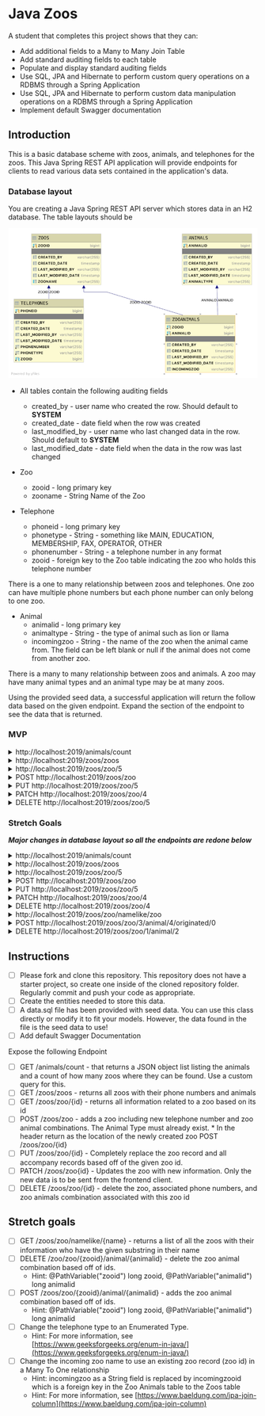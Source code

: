 # Java Zoos

A student that completes this project shows that they can:

* Add additional fields to a Many to Many Join Table
* Add standard auditing fields to each table
* Populate and display standard auditing fields
* Use SQL, JPA and Hibernate to perform custom query operations on a RDBMS through a Spring Application
* Use SQL, JPA and Hibernate to perform custom data manipulation operations on a RDBMS through a Spring Application
* Implement default Swagger documentation

## Introduction

This is a basic database scheme with zoos, animals, and telephones for the zoos. This Java Spring REST API application will provide endpoints for clients to read various data sets contained in the application's data.

### Database layout

You are creating a Java Spring REST API server which stores data in an H2 database. The table layouts should be

![Zoo Database Layout](zoodb_mvp.png)

* All tables contain the following auditing fields
  * created_by - user name who created the row. Should default to **SYSTEM**
  * created_date - date field when the row was created
  * last_modified_by - user name who last changed data in the row. Should default to **SYSTEM**
  * last_modified_date - date field when the data in the row was last changed

* Zoo
  * zooid - long primary key
  * zooname - String Name of the Zoo

* Telephone
  * phoneid - long primary key
  * phonetype - String - something like MAIN, EDUCATION, MEMBERSHIP, FAX, OPERATOR, OTHER
  * phonenumber - String - a telephone number in any format
  * zooid - foreign key to the Zoo table indicating the zoo who holds this telephone number
  
There is a one to many relationship between zoos and telephones. One zoo can have multiple phone numbers but each phone number can only belong to one zoo.

* Animal
  * animalid - long primary key
  * animaltype - String - the type of animal such as lion or llama
  * incomingzoo - String - the name of the zoo when the animal came from. The field can be left blank or null if the animal does not come from another zoo.

There is a many to many relationship between zoos and animals. A zoo may have many animal types and an animal type may be at many zoos.

Using the provided seed data, a successful application will return the follow data based on the given endpoint. Expand the section of the endpoint to see the data that is returned.

### MVP

<details>
<summary>http://localhost:2019/animals/count</summary>

```JSON
[
    {
        "animaltype": "bear",
        "animalid": 2,
        "countzoos": 3
    },
    {
        "animaltype": "lion",
        "animalid": 1,
        "countzoos": 3
    },
    {
        "animaltype": "llama",
        "animalid": 6,
        "countzoos": 1
    },
    {
        "animaltype": "monkey",
        "animalid": 3,
        "countzoos": 0
    },
    {
        "animaltype": "penguin",
        "animalid": 4,
        "countzoos": 0
    },
    {
        "animaltype": "tiger",
        "animalid": 5,
        "countzoos": 1
    },
    {
        "animaltype": "turtle",
        "animalid": 7,
        "countzoos": 1
    }
]
```

</details>

<details>
<summary>http://localhost:2019/zoos/zoos</summary>

```JSON
[
    {
        "zooid": 1,
        "zooname": "Gladys Porter Zoo",
        "telephones": [
            {
                "phoneid": 1,
                "phonetype": "MAIN",
                "phonenumber": "555-555-5555"
            },
            {
                "phoneid": 2,
                "phonetype": "EDUCATION",
                "phonenumber": "555-555-1234"
            },
            {
                "phoneid": 3,
                "phonetype": "MEMBERSHIP",
                "phonenumber": "555-555-4321"
            }
        ],
        "animals": [
            {
                "animal": {
                    "animalid": 1,
                    "animaltype": "lion"
                },
                "incomingzoo": "Point Defiance Zoo"
            },
            {
                "animal": {
                    "animalid": 2,
                    "animaltype": "bear"
                },
                "incomingzoo": "Point Defiance Zoo"
            }
        ]
    },
    {
        "zooid": 2,
        "zooname": "Point Defiance Zoo",
        "telephones": [],
        "animals": [
            {
                "animal": {
                    "animalid": 2,
                    "animaltype": "bear"
                },
                "incomingzoo": "Gladys Porter Zoo"
            }
        ]
    },
    {
        "zooid": 3,
        "zooname": "San Diego Zoo",
        "telephones": [
            {
                "phoneid": 5,
                "phonetype": "MAIN",
                "phonenumber": "555-123-5555"
            }
        ],
        "animals": [
            {
                "animal": {
                    "animalid": 1,
                    "animaltype": "lion"
                },
                "incomingzoo": "Gladys Porter Zoo"
            },
            {
                "animal": {
                    "animalid": 2,
                    "animaltype": "bear"
                },
                "incomingzoo": "Point Defiance Zoo"
            }
        ]
    },
    {
        "zooid": 4,
        "zooname": "San Antonio Zoo",
        "telephones": [
            {
                "phoneid": 4,
                "phonetype": "MAIN",
                "phonenumber": "123-555-5555"
            }
        ],
        "animals": []
    },
    {
        "zooid": 5,
        "zooname": "Smithsonian National Zoo",
        "telephones": [],
        "animals": [
            {
                "animal": {
                    "animalid": 7,
                    "animaltype": "turtle"
                },
                "incomingzoo": "San Diego Zoo"
            },
            {
                "animal": {
                    "animalid": 6,
                    "animaltype": "llama"
                },
                "incomingzoo": "Gladys Porter Zoo"
            },
            {
                "animal": {
                    "animalid": 5,
                    "animaltype": "tiger"
                },
                "incomingzoo": "Gladys Porter Zoo"
            },
            {
                "animal": {
                    "animalid": 1,
                    "animaltype": "lion"
                },
                "incomingzoo": "Gladys Porter Zoo"
            }
        ]
    }
]
```

</details>

<details>
<summary>http://localhost:2019/zoos/zoo/5</summary>

```JSON
{
    "zooid": 5,
    "zooname": "Smithsonian National Zoo",
    "telephones": [],
    "animals": [
        {
            "animal": {
                "animalid": 7,
                "animaltype": "turtle"
            },
            "incomingzoo": "San Diego Zoo"
        },
        {
            "animal": {
                "animalid": 6,
                "animaltype": "llama"
            },
            "incomingzoo": "Gladys Porter Zoo"
        },
        {
            "animal": {
                "animalid": 5,
                "animaltype": "tiger"
            },
            "incomingzoo": "Gladys Porter Zoo"
        },
        {
            "animal": {
                "animalid": 1,
                "animaltype": "lion"
            },
            "incomingzoo": "Gladys Porter Zoo"
        }
    ]
}
```

</details>

<details>
<summary>POST http://localhost:2019/zoos/zoo</summary>

DATA

```JSON
{
    "zooname": "Lambda Llama School Zoo",
    "telephones": [
            {
                "phonetype": "OTHER",
                "phonenumber": "555-555-5555"
            },
            {
                "phonetype": "EDUCATION",
                "phonenumber": "555-555-1234"
            }
        ],
    "animals": [
        {
            "animal": {
                "animalid": 1
            },
            "incomingzoo": "San Diego Zoo"
        },
        {
            "animal": {
                "animalid": 2
            },
            "incomingzoo": "Gladys Porter Zoo"
        },
        {
            "animal": {
                "animalid": 3,
                "animaltype": "tiger"
            }
        }
    ]
}
```

OUTPUT

```TEXT
No Body Data

Location Header: http://localhost:2019/zoos/zoo/10
Status 201 Created
```

</details>

<details>
<summary>PUT http://localhost:2019/zoos/zoo/5</summary>

DATA

```JSON
{
    "zooname": "The Best Zoo",
    "telephones": [
            {
                "phonetype": "OTHER",
                "phonenumber": "555-555-5555"
            }
        ],
    "animals": [
        {
            "animal": {
                "animalid": 3
            },
            "incomingzoo": "San Diego Zoo"
        },
        {
            "animal": {
                "animalid": 5
            },
            "incomingzoo": "Gladys Porter Zoo"
        },
        {
            "animal": {
                "animalid": 7,
                "animaltype": "tiger"
            }
        }
    ]
}
```

OUTPUT

```TEXT
No Body Text

Status OK
```

</details>

<details>
<summary>PATCH http://localhost:2019/zoos/zoo/4</summary>

DATA

```JSON
{
     "telephones": [
            {
                "phonetype": "OTHER",
                "phonenumber": "555-555-5555"
            }
        ]
}
```

OUTPUT

```TEXT
No Body Data

Status OK
```

</details>

<details>
<summary>DELETE http://localhost:2019/zoos/zoo/5</summary>

OUTPUT

```TEXT
No Body Data

Status OK
```

</details>

### Stretch Goals

***Major changes in database layout so all the endpoints are redone below***

<details>
<summary>http://localhost:2019/animals/count</summary>

```JSON
[
    {
        "animaltype": "bear",
        "animalid": 2,
        "countzoos": 3
    },
    {
        "animaltype": "lion",
        "animalid": 1,
        "countzoos": 3
    },
    {
        "animaltype": "llama",
        "animalid": 6,
        "countzoos": 1
    },
    {
        "animaltype": "monkey",
        "animalid": 3,
        "countzoos": 0
    },
    {
        "animaltype": "penguin",
        "animalid": 4,
        "countzoos": 0
    },
    {
        "animaltype": "tiger",
        "animalid": 5,
        "countzoos": 1
    },
    {
        "animaltype": "turtle",
        "animalid": 7,
        "countzoos": 1
    }
]
```

</details>

<details>
<summary>http://localhost:2019/zoos/zoos</summary>

```JSON
[
    {
        "zooid": 1,
        "zooname": "Gladys Porter Zoo",
        "telephones": [
            {
                "phoneid": 1,
                "phonetype": "MAIN",
                "phonenumber": "555-555-5555"
            },
            {
                "phoneid": 2,
                "phonetype": "EDUCATION",
                "phonenumber": "555-555-1234"
            },
            {
                "phoneid": 3,
                "phonetype": "MEMBERSHIP",
                "phonenumber": "555-555-4321"
            }
        ],
        "animals": [
            {
                "animal": {
                    "animalid": 1,
                    "animaltype": "lion"
                },
                "incomingzoo": {
                    "zooid": 2,
                    "zooname": "Point Defiance Zoo",
                    "telephones": []
                }
            },
            {
                "animal": {
                    "animalid": 2,
                    "animaltype": "bear"
                },
                "incomingzoo": {
                    "zooid": 2,
                    "zooname": "Point Defiance Zoo",
                    "telephones": []
                }
            }
        ]
    },
    {
        "zooid": 2,
        "zooname": "Point Defiance Zoo",
        "telephones": [],
        "animals": [
            {
                "animal": {
                    "animalid": 2,
                    "animaltype": "bear"
                },
                "incomingzoo": {
                    "zooid": 1,
                    "zooname": "Gladys Porter Zoo",
                    "telephones": [
                        {
                            "phoneid": 1,
                            "phonetype": "MAIN",
                            "phonenumber": "555-555-5555"
                        },
                        {
                            "phoneid": 2,
                            "phonetype": "EDUCATION",
                            "phonenumber": "555-555-1234"
                        },
                        {
                            "phoneid": 3,
                            "phonetype": "MEMBERSHIP",
                            "phonenumber": "555-555-4321"
                        }
                    ]
                }
            }
        ]
    },
    {
        "zooid": 3,
        "zooname": "San Diego Zoo",
        "telephones": [
            {
                "phoneid": 5,
                "phonetype": "MAIN",
                "phonenumber": "555-123-5555"
            }
        ],
        "animals": [
            {
                "animal": {
                    "animalid": 1,
                    "animaltype": "lion"
                },
                "incomingzoo": {
                    "zooid": 1,
                    "zooname": "Gladys Porter Zoo",
                    "telephones": [
                        {
                            "phoneid": 1,
                            "phonetype": "MAIN",
                            "phonenumber": "555-555-5555"
                        },
                        {
                            "phoneid": 2,
                            "phonetype": "EDUCATION",
                            "phonenumber": "555-555-1234"
                        },
                        {
                            "phoneid": 3,
                            "phonetype": "MEMBERSHIP",
                            "phonenumber": "555-555-4321"
                        }
                    ]
                }
            },
            {
                "animal": {
                    "animalid": 2,
                    "animaltype": "bear"
                },
                "incomingzoo": {
                    "zooid": 2,
                    "zooname": "Point Defiance Zoo",
                    "telephones": []
                }
            }
        ]
    },
    {
        "zooid": 4,
        "zooname": "San Antonio Zoo",
        "telephones": [
            {
                "phoneid": 4,
                "phonetype": "MAIN",
                "phonenumber": "123-555-5555"
            }
        ],
        "animals": []
    },
    {
        "zooid": 5,
        "zooname": "Smithsonian National Zoo",
        "telephones": [],
        "animals": [
            {
                "animal": {
                    "animalid": 7,
                    "animaltype": "turtle"
                },
                "incomingzoo": {
                    "zooid": 3,
                    "zooname": "San Diego Zoo",
                    "telephones": [
                        {
                            "phoneid": 5,
                            "phonetype": "MAIN",
                            "phonenumber": "555-123-5555"
                        }
                    ]
                }
            },
            {
                "animal": {
                    "animalid": 6,
                    "animaltype": "llama"
                },
                "incomingzoo": {
                    "zooid": 1,
                    "zooname": "Gladys Porter Zoo",
                    "telephones": [
                        {
                            "phoneid": 1,
                            "phonetype": "MAIN",
                            "phonenumber": "555-555-5555"
                        },
                        {
                            "phoneid": 2,
                            "phonetype": "EDUCATION",
                            "phonenumber": "555-555-1234"
                        },
                        {
                            "phoneid": 3,
                            "phonetype": "MEMBERSHIP",
                            "phonenumber": "555-555-4321"
                        }
                    ]
                }
            },
            {
                "animal": {
                    "animalid": 5,
                    "animaltype": "tiger"
                },
                "incomingzoo": {
                    "zooid": 1,
                    "zooname": "Gladys Porter Zoo",
                    "telephones": [
                        {
                            "phoneid": 1,
                            "phonetype": "MAIN",
                            "phonenumber": "555-555-5555"
                        },
                        {
                            "phoneid": 2,
                            "phonetype": "EDUCATION",
                            "phonenumber": "555-555-1234"
                        },
                        {
                            "phoneid": 3,
                            "phonetype": "MEMBERSHIP",
                            "phonenumber": "555-555-4321"
                        }
                    ]
                }
            },
            {
                "animal": {
                    "animalid": 1,
                    "animaltype": "lion"
                },
                "incomingzoo": {
                    "zooid": 1,
                    "zooname": "Gladys Porter Zoo",
                    "telephones": [
                        {
                            "phoneid": 1,
                            "phonetype": "MAIN",
                            "phonenumber": "555-555-5555"
                        },
                        {
                            "phoneid": 2,
                            "phonetype": "EDUCATION",
                            "phonenumber": "555-555-1234"
                        },
                        {
                            "phoneid": 3,
                            "phonetype": "MEMBERSHIP",
                            "phonenumber": "555-555-4321"
                        }
                    ]
                }
            }
        ]
    }
]
```

</details>

<details>
<summary>http://localhost:2019/zoos/zoo/5</summary>

```JSON
{
    "zooid": 3,
    "zooname": "San Diego Zoo",
    "telephones": [
        {
            "phoneid": 5,
            "phonetype": "MAIN",
            "phonenumber": "555-123-5555"
        }
    ],
    "animals": [
        {
            "animal": {
                "animalid": 1,
                "animaltype": "lion"
            },
            "incomingzoo": {
                "zooid": 1,
                "zooname": "Gladys Porter Zoo",
                "telephones": [
                    {
                        "phoneid": 1,
                        "phonetype": "MAIN",
                        "phonenumber": "555-555-5555"
                    },
                    {
                        "phoneid": 2,
                        "phonetype": "EDUCATION",
                        "phonenumber": "555-555-1234"
                    },
                    {
                        "phoneid": 3,
                        "phonetype": "MEMBERSHIP",
                        "phonenumber": "555-555-4321"
                    }
                ]
            }
        },
        {
            "animal": {
                "animalid": 2,
                "animaltype": "bear"
            },
            "incomingzoo": {
                "zooid": 2,
                "zooname": "Point Defiance Zoo",
                "telephones": []
            }
        }
    ]
}
```

</details>

<details>
<summary>POST http://localhost:2019/zoos/zoo</summary>

DATA

```JSON
{
    "zooname": "Lambda Llama School Zoo",
    "telephones": [
            {
                "phonetype": "OTHER",
                "phonenumber": "555-555-5555"
            },
            {
                "phonetype": "EDUCATION",
                "phonenumber": "555-555-1234"
            }
        ],
    "animals": [
        {
            "animal": {
                "animalid": 1
            },
            "incomingzoo": {
                "zooid" : 1
            }
        },
        {
            "animal": {
                "animalid": 2
            },
            "incomingzoo": {
                "zooid" : 5
            }
        },
        {
            "animal": {
                "animalid": 3,
                "animaltype": "tiger"
            }
        }
    ]
}
```

OUTPUT

```TEXT
No Body Data

Location Header: http://localhost:2019/zoos/zoo/10
Status 201 Created
```

</details>

<details>
<summary>PUT http://localhost:2019/zoos/zoo/5</summary>

DATA

```JSON
{
    "zooname": "The Best Zoo",
    "telephones": [
            {
                "phonetype": "OTHER",
                "phonenumber": "555-555-5555"
            }
        ],
    "animals": [
        {
            "animal": {
                "animalid": 3
            },
            "incomingzoo":  {
                "zooid" : 3
            }
        },
        {
            "animal": {
                "animalid": 5
            },
            "incomingzoo":  {
                "zooid" : 1
            }
        },
        {
            "animal": {
                "animalid": 7,
                "animaltype": "tiger"
            }
        }
    ]
}
```

OUTPUT

```TEXT
No Body Text

Status OK
```

</details>

<details>
<summary>PATCH http://localhost:2019/zoos/zoo/4</summary>

DATA

```JSON
{
    "telephones": [
            {
                "phonetype": "OTHER",
                "phonenumber": "555-555-5555"
            }
        ]
}
```

OUTPUT

```TEXT
No Body Data

Status OK
```

</details>

<details>
<summary>DELETE http://localhost:2019/zoos/zoo/4</summary>

OUTPUT

```TEXT
No Body Data

Status OK
```

</details>

<details>
<summary>http://localhost:2019/zoos/zoo/namelike/zoo</summary>

```JSON
[
    {
        "zooid": 1,
        "zooname": "Gladys Porter Zoo",
        "telephones": [
            {
                "phoneid": 1,
                "phonetype": "MAIN",
                "phonenumber": "555-555-5555"
            },
            {
                "phoneid": 2,
                "phonetype": "EDUCATION",
                "phonenumber": "555-555-1234"
            },
            {
                "phoneid": 3,
                "phonetype": "MEMBERSHIP",
                "phonenumber": "555-555-4321"
            }
        ],
        "animals": [
            {
                "animal": {
                    "animalid": 1,
                    "animaltype": "lion"
                },
                "incomingzoo": {
                    "zooid": 2,
                    "zooname": "Point Defiance Zoo",
                    "telephones": []
                }
            },
            {
                "animal": {
                    "animalid": 2,
                    "animaltype": "bear"
                },
                "incomingzoo": {
                    "zooid": 2,
                    "zooname": "Point Defiance Zoo",
                    "telephones": []
                }
            }
        ]
    },
    {
        "zooid": 2,
        "zooname": "Point Defiance Zoo",
        "telephones": [],
        "animals": [
            {
                "animal": {
                    "animalid": 2,
                    "animaltype": "bear"
                },
                "incomingzoo": {
                    "zooid": 1,
                    "zooname": "Gladys Porter Zoo",
                    "telephones": [
                        {
                            "phoneid": 1,
                            "phonetype": "MAIN",
                            "phonenumber": "555-555-5555"
                        },
                        {
                            "phoneid": 2,
                            "phonetype": "EDUCATION",
                            "phonenumber": "555-555-1234"
                        },
                        {
                            "phoneid": 3,
                            "phonetype": "MEMBERSHIP",
                            "phonenumber": "555-555-4321"
                        }
                    ]
                }
            }
        ]
    },
    {
        "zooid": 3,
        "zooname": "San Diego Zoo",
        "telephones": [
            {
                "phoneid": 5,
                "phonetype": "MAIN",
                "phonenumber": "555-123-5555"
            }
        ],
        "animals": [
            {
                "animal": {
                    "animalid": 1,
                    "animaltype": "lion"
                },
                "incomingzoo": {
                    "zooid": 1,
                    "zooname": "Gladys Porter Zoo",
                    "telephones": [
                        {
                            "phoneid": 1,
                            "phonetype": "MAIN",
                            "phonenumber": "555-555-5555"
                        },
                        {
                            "phoneid": 2,
                            "phonetype": "EDUCATION",
                            "phonenumber": "555-555-1234"
                        },
                        {
                            "phoneid": 3,
                            "phonetype": "MEMBERSHIP",
                            "phonenumber": "555-555-4321"
                        }
                    ]
                }
            },
            {
                "animal": {
                    "animalid": 2,
                    "animaltype": "bear"
                },
                "incomingzoo": {
                    "zooid": 2,
                    "zooname": "Point Defiance Zoo",
                    "telephones": []
                }
            }
        ]
    },
    {
        "zooid": 5,
        "zooname": "The Best Zoo",
        "telephones": [
            {
                "phoneid": 15,
                "phonetype": "OTHER",
                "phonenumber": "555-555-5555"
            }
        ],
        "animals": [
            {
                "animal": {
                    "animalid": 3,
                    "animaltype": "monkey"
                },
                "incomingzoo": {
                    "zooid": 3,
                    "zooname": "San Diego Zoo",
                    "telephones": [
                        {
                            "phoneid": 5,
                            "phonetype": "MAIN",
                            "phonenumber": "555-123-5555"
                        }
                    ]
                }
            },
            {
                "animal": {
                    "animalid": 5,
                    "animaltype": "tiger"
                },
                "incomingzoo": {
                    "zooid": 1,
                    "zooname": "Gladys Porter Zoo",
                    "telephones": [
                        {
                            "phoneid": 1,
                            "phonetype": "MAIN",
                            "phonenumber": "555-555-5555"
                        },
                        {
                            "phoneid": 2,
                            "phonetype": "EDUCATION",
                            "phonenumber": "555-555-1234"
                        },
                        {
                            "phoneid": 3,
                            "phonetype": "MEMBERSHIP",
                            "phonenumber": "555-555-4321"
                        }
                    ]
                }
            },
            {
                "animal": {
                    "animalid": 7,
                    "animaltype": "turtle"
                },
                "incomingzoo": null
            }
        ]
    },
    {
        "zooid": 10,
        "zooname": "Lambda Llama School Zoo",
        "telephones": [
            {
                "phoneid": 11,
                "phonetype": "OTHER",
                "phonenumber": "555-555-5555"
            },
            {
                "phoneid": 12,
                "phonetype": "EDUCATION",
                "phonenumber": "555-555-1234"
            }
        ],
        "animals": [
            {
                "animal": {
                    "animalid": 1,
                    "animaltype": "lion"
                },
                "incomingzoo": {
                    "zooid": 1,
                    "zooname": "Gladys Porter Zoo",
                    "telephones": [
                        {
                            "phoneid": 1,
                            "phonetype": "MAIN",
                            "phonenumber": "555-555-5555"
                        },
                        {
                            "phoneid": 2,
                            "phonetype": "EDUCATION",
                            "phonenumber": "555-555-1234"
                        },
                        {
                            "phoneid": 3,
                            "phonetype": "MEMBERSHIP",
                            "phonenumber": "555-555-4321"
                        }
                    ]
                }
            },
            {
                "animal": {
                    "animalid": 2,
                    "animaltype": "bear"
                },
                "incomingzoo": {
                    "zooid": 5,
                    "zooname": "The Best Zoo",
                    "telephones": [
                        {
                            "phoneid": 15,
                            "phonetype": "OTHER",
                            "phonenumber": "555-555-5555"
                        }
                    ]
                }
            },
            {
                "animal": {
                    "animalid": 3,
                    "animaltype": "monkey"
                },
                "incomingzoo": null
            }
        ]
    }
]
```

</details>

<details>
<summary>POST http://localhost:2019/zoos/zoo/3/animal/4/originated/0</summary>

OUTPUT

```TEXT
No Body Data

Status 201 Created
```

</details>

<details>
<summary>DELETE http://localhost:2019/zoos/zoo/1/animal/2</summary>

OUTPUT

```TEXT
No Body Data

Status OK
```

</details>

## Instructions

* [ ] Please fork and clone this repository. This repository does not have a starter project, so create one inside of the cloned repository folder. Regularly commit and push your code as appropriate.
* [ ] Create the entities needed to store this data.
* [ ] A data.sql file has been provided with seed data. You can use this class directly or modify it to fit your models. However, the data found in the file is the seed data to use!
* [ ] Add default Swagger Documentation

Expose the following Endpoint

* [ ] GET /animals/count -  that returns a JSON object list listing the animals and a count of how many zoos where they can be found. Use a custom query for this.
* [ ] GET /zoos/zoos - returns all zoos with their phone numbers and animals
* [ ] GET /zoos/zoo/{id} - returns all information related to a zoo based on its id
* [ ] POST /zoos/zoo - adds a zoo including new telephone number and zoo animal combinations. The Animal Type must already exist.  * In the header return as the location of the newly created zoo POST /zoos/zoo/{id}
* [ ] PUT /zoos/zoo/{id} - Completely replace the zoo record and all accompany records based off of the given zoo id.
* [ ] PATCH /zoos/zoo{id} - Updates the zoo with new information. Only the new data is to be sent from the frontend client.
* [ ] DELETE /zoos/zoo/{id} - delete the zoo, associated phone numbers, and zoo animals combination associated with this zoo id

## Stretch goals

* [ ] GET /zoos/zoo/namelike/{name} - returns a list of all the zoos with their information who have the given substring in their name
* [ ] DELETE /zoo/zoo/{zooid}/animal/{animalid} - delete the zoo animal combination based off of ids.
  * Hint: @PathVariable("zooid") long zooid, @PathVariable("animalid") long animalid
* [ ] POST /zoos/zoo/{zooid}/animal/{animalid} - adds the zoo animal combination based off of ids.
  * Hint: @PathVariable("zooid") long zooid, @PathVariable("animalid") long animalid
* [ ] Change the telephone type to an Enumerated Type.
  * Hint: For more information, see [https://www.geeksforgeeks.org/enum-in-java/](https://www.geeksforgeeks.org/enum-in-java/)
* [ ] Change the incoming zoo name to use an existing zoo record (zoo id) in a Many To One relationship
  * Hint: incomingzoo as a String field is replaced by incomingzooid which is a foreign key in the Zoo Animals table to the Zoos table
  * Hint: For more information, see [https://www.baeldung.com/jpa-join-column](https://www.baeldung.com/jpa-join-column)
